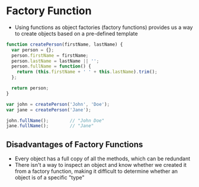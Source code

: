 # Factory Function
- Using functions as object factories (factory functions) provides us a way to create objects based on a pre-defined template
```javascript
function createPerson(firstName, lastName) {
  var person = {};
  person.firstName = firstName;
  person.lastName = lastName || '';
  person.fullName = function() {
    return (this.firstName + ' ' + this.lastName).trim();
  };

  return person;
}

var john = createPerson('John', 'Doe');
var jane = createPerson('Jane');

john.fullName();        // "John Doe"
jane.fullName();        // "Jane"
```

## Disadvantages of Factory Functions
- Every object has a full copy of all the methods, which can be redundant
- There isn't a way to inspect an object and know whether we created it from a factory function, making it difficult to determine whether an object is of a specific "type"
